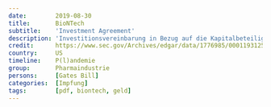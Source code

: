 ```yaml
---
date:        2019-08-30
title:       BioNTech
subtitle:    'Investment Agreement'
description: 'Investitionsvereinbarung in Bezug auf die Kapitalbeteiligung der Bill & Melinda Gates Foundation an der Biontech SE'
credit:      https://www.sec.gov/Archives/edgar/data/1776985/000119312519241112/d635330dex1036.htm
country:     US
timeline:    P(l)andemie
group:       Pharmaindustrie
persons:     [Gates Bill]
categories:  [Impfung]
tags:        [pdf, biontech, geld]
---
```

